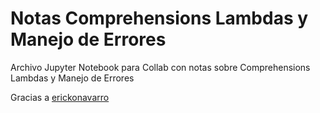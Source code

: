 # Notas Comprehensions Lambdas y Manejo de Errores

Archivo Jupyter Notebook para Collab con notas sobre Comprehensions Lambdas y Manejo de Errores

Gracias a [erickonavarro](https://github.com/erickonavarro/)
